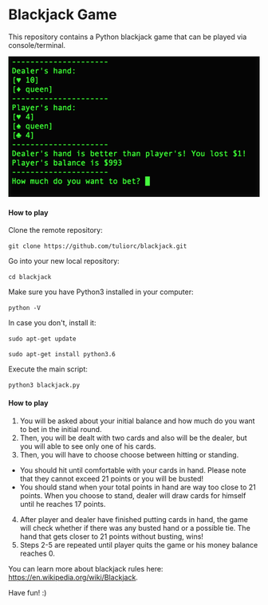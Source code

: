 # Blackjack Game

This repository contains a Python blackjack game that can be played via console/terminal. 

![Screenshot](blackjack-demo.png)

#### How to play

Clone the remote repository:

`git clone https://github.com/tuliorc/blackjack.git`


Go into your new local repository:

`cd blackjack`


Make sure you have Python3 installed in your computer:

`python -V`

In case you don't, install it:

`sudo apt-get update`

`sudo apt-get install python3.6`

Execute the main script:

`python3 blackjack.py`


#### How to play
1) You will be asked about your initial balance and how much do you want to bet in the initial round.
2) Then, you will be dealt with two cards and also will be the dealer, but you will able to see only one of his cards.
3) Then, you will have to choose choose between hitting or standing. 
- You should hit until comfortable with your cards in hand. Please note that they cannot exceed 21 points or you will be busted!
- You should stand when your total points in hand are way too close to 21 points. When you choose to stand, dealer will draw cards for himself until he reaches 17 points. 
4) After player and dealer have finished putting cards in hand, the game will check whether if there was any busted hand or a possible tie. The hand that gets closer to 21 points without busting, wins! 
5) Steps 2-5 are repeated until player quits the game or his money balance reaches 0.

You can learn more about blackjack rules here: https://en.wikipedia.org/wiki/Blackjack.

Have fun! :) 
